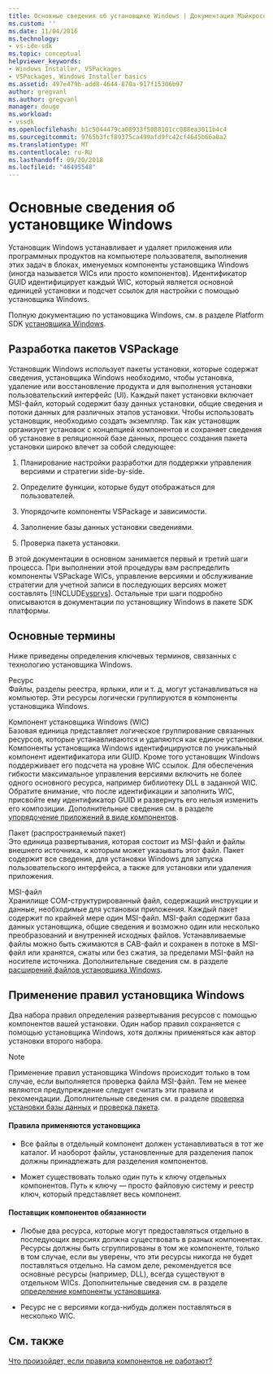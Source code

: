 ```yaml
---
title: Основные сведения об установщике Windows | Документация Майкрософт
ms.custom: ''
ms.date: 11/04/2016
ms.technology:
- vs-ide-sdk
ms.topic: conceptual
helpviewer_keywords:
- Windows Installer, VSPackages
- VSPackages, Windows Installer basics
ms.assetid: 497e479b-add8-4644-870a-917f15306b97
author: gregvanl
ms.author: gregvanl
manager: douge
ms.workload:
- vssdk
ms.openlocfilehash: b1c5044479ca08933f5088101cc088ea3011b4c4
ms.sourcegitcommit: 9765b3fcf89375ca499afd9fc42cf4645b66a8a2
ms.translationtype: MT
ms.contentlocale: ru-RU
ms.lasthandoff: 09/20/2018
ms.locfileid: "46495548"
---
```

# <a name="windows-installer-basics"></a>Основные сведения об установщике Windows
Установщик Windows устанавливает и удаляет приложения или программных продуктов на компьютере пользователя, выполнения этих задач в блоках, именуемых компоненты установщика Windows (иногда называется WICs или просто компонентов). Идентификатор GUID идентифицирует каждый WIC, который является основной единицей установки и подсчет ссылок для настройки с помощью установщика Windows.  
  
 Полную документацию по установщика Windows, см. в разделе Platform SDK [установщика Windows](http://msdn.microsoft.com/library/aa372866.aspx).  
  
## <a name="authoring-a-vspackage"></a>Разработка пакетов VSPackage  
 Установщик Windows использует пакеты установки, которые содержат сведения, установщика Windows необходимо, чтобы установка, удаление или восстановление продукта и для выполнения установки пользовательский интерфейс (UI). Каждый пакет установки включает MSI-файл, который содержит базу данных установки, общие сведения и потоки данных для различных этапов установки. Чтобы использовать установщик, необходимо создать экземпляр. Так как установщик организует установок с концепцией компонентов и сохраняет сведения об установке в реляционной базе данных, процесс создания пакета установки широко влечет за собой следующее:  
  
1.  Планирование настройки разработки для поддержки управления версиями и стратегии side-by-side.  
  
2.  Определите функции, которые будут отображаться для пользователей.  
  
3.  Упорядочите компоненты VSPackage и зависимости.  
  
4.  Заполнение базы данных установки сведениями.  
  
5.  Проверка пакета установки.  
  
 В этой документации в основном занимается первый и третий шаги процесса. При выполнении этой процедуры вам распределить компоненты VSPackage WICs, управление версиями и обслуживание стратегии для учетной записи в последующих версиях может составлять [!INCLUDE[vsprvs](../../code-quality/includes/vsprvs_md.md)]. Остальные три шаги подробно описываются в документации по установщику Windows в пакете SDK платформы.  
  
## <a name="key-terms"></a>Основные термины  
 Ниже приведены определения ключевых терминов, связанных с технологию установщика Windows.  
  
 Ресурс  
 Файлы, разделы реестра, ярлыки, или и т. д, могут устанавливаться на компьютер. Эти ресурсы логически группируются в компоненты установщика Windows.  
  
 Компонент установщика Windows (WIC)  
 Базовая единица представляет логическое группирование связанных ресурсов, которые устанавливаются и удаляются как единое установки. Компоненты установщика Windows идентифицируются по уникальный компонент идентификатора или GUID. Кроме того установщик Windows поддерживает его подсчета на уровне WIC ссылок. Для обеспечения гибкости максимальное управления версиями включить не более одного основного ресурса, например библиотеку DLL в заданной WIC. Обратите внимание, что после идентификации и заполнить WIC, присвойте ему идентификатор GUID и развернуть его нельзя изменить его композиции. Дополнительные сведения см. в разделе [упорядочение приложений в виде компонентов](/windows/desktop/Msi/organizing-applications-into-components).  
  
 Пакет (распространяемый пакет)  
 Это единица развертывания, которая состоит из MSI-файл и файлы внешнего источника, к которым может указывать этот файл. Пакет содержит все сведения, для установки Windows для запуска пользовательского интерфейса, а также для установки или удаления приложения.  
  
 MSI-файл  
 Хранилище COM-структурированный файл, содержащий инструкции и данные, необходимые для установки приложения. Каждый пакет содержит по крайней мере один MSI-файл. MSI-файл содержит база данных установщика, общие сведения и возможно один или несколько преобразований и внутренней исходных файлов. Устанавливаемые файлы можно быть сжимаются в CAB-файл и сохранен в потоке в MSI-файл или хранятся, сжаты или без сжатия, за пределами MSI-файл на носителе источника. Дополнительные сведения см. в разделе [расширений файлов установщика Windows](/windows/desktop/Msi/windows-installer-file-extensions).  
  
## <a name="windows-installer-rules-enforcement"></a>Применение правил установщика Windows  
 Два набора правил определения развертывания ресурсов с помощью компонентов вашей установки. Один набор правил сохраняется с помощью установщика Windows, хотя должны применяться как автор установки второго набора.  
  
> [!NOTE]
>  Применение правил установщика Windows происходит только в том случае, если выполняется проверка файла MSI-файл. Тем не менее являются предупреждение следует считать эти правила и рекомендации. Дополнительные сведения см. в разделе [проверка установки базы данных](/windows/desktop/Msi/validating-an-installation-database) и [проверка пакета](/windows/desktop/Msi/package-validation).  
  
#### <a name="installer-enforced-rules"></a>Правила применяются установщика  
  
-   Все файлы в отдельный компонент должен устанавливаться в тот же каталог. И наоборот файлы, установленные для разделения папок должны принадлежать для разделения компонентов.  
  
-   Может существовать только один путь к ключу отдельных компонентов. Путь к ключу — просто файловую систему и реестр ключ, который представляет весь компонент.  
  
#### <a name="component-provider-responsibilities"></a>Поставщик компонентов обязанности  
  
-   Любые два ресурса, которые могут предоставляться отдельно в последующих версиях должна существовать в разных компонентах. Ресурсы должны быть сгруппированы в том же компоненте, только в том случае, если вы уверены, что эти ресурсы никогда не будет поставляться отдельно. На самом деле, рекомендуется все основные ресурсы (например, DLL), всегда существуют в отдельном WICs. Дополнительные сведения см. в разделе [определение компоненты установщика](/windows/desktop/Msi/defining-installer-components).  
  
-   Ресурс не с версиями когда-нибудь должен поставляться в несколько WIC.  
  
## <a name="see-also"></a>См. также  
 [Что произойдет, если правила компонентов не работают?](/windows/desktop/Msi/what-happens-if-the-component-rules-are-broken)